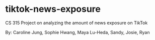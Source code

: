 # tiktok-news-exposure
CS 315 Project on analyzing the amount of news exposure on TikTok

By: Caroline Jung, Sophie Hwang, Maya Lu-Heda, Sandy, Josie, Ryan
